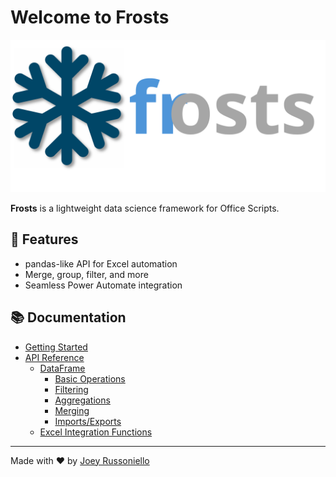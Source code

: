 # Welcome to Frosts

!["Frost Logo"](images/frosts_logo.svg)

**Frosts** is a lightweight data science framework for Office Scripts.

## 🚀 Features

- pandas-like API for Excel automation
- Merge, group, filter, and more
- Seamless Power Automate integration

## 📚 Documentation

- [Getting Started](getting-started.md)
- [API Reference](api.md)
  - [DataFrame](api_reference/dataframe_index.md)
    - [Basic Operations](api_reference/df_methods/basic_operations.md)
    - [Filtering](api_reference/df_methods/filtering.md)
    - [Aggregations](api_reference/df_methods/aggregation.md)
    - [Merging](api_reference/df_methods/merging.md)
    - [Imports/Exports](api_reference/df_methods//outputs.md)
  - [Excel Integration Functions](api_reference/other_functions.md)

---

Made with ❤️ by [Joey Russoniello](https://github.com/JoeyRussoniello)
